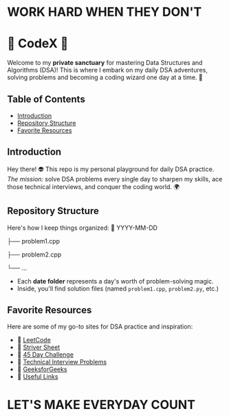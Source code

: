 # WORK HARD WHEN THEY DON'T

# 🤖 CodeX 🤖

Welcome to my **private sanctuary** for mastering Data Structures and Algorithms (DSA)! This is where I embark on my daily DSA adventures, solving problems and becoming a coding wizard one day at a time. 🚀

## Table of Contents
- [Introduction](#introduction)
- [Repository Structure](#repository-structure)
- [Favorite Resources](#favorite-resources)

## Introduction

Hey there! 👽 This repo is my personal playground for daily DSA practice. 
*The mission:* solve DSA problems every single day to sharpen my skills, ace those technical interviews, and conquer the coding world. 🌍

## Repository Structure

Here's how I keep things organized:
📂 YYYY-MM-DD

├── problem1.cpp

├── problem2.cpp

└── ...

- Each **date folder** represents a day's worth of problem-solving magic.
- Inside, you'll find solution files (named `problem1.cpp`, `problem2.py`, etc.)

## Favorite Resources

Here are some of my go-to sites for DSA practice and inspiration:
- 🔗 [LeetCode](https://leetcode.com/)
- 🔗 [Striver Sheet](https://takeuforward.org/interviews/strivers-sde-sheet-top-coding-interview-problems/)
- 🔗 [45 Day Challenge ](https://docs.google.com/spreadsheets/d/1kyHfGGaLTzWspcqMUUS5Httmip7t8LJB0P-uPrRLGos/edit#gid=0)
- 🔗 [Technical Interview Problems](https://github.com/RRahulKrishnan/LeetCode-Questions-CompanyWise)
- 🔗 [GeeksforGeeks](https://www.geeksforgeeks.org/)
- 🔗 [Useful Links](https://whimsical.com/leetcodehelper-YaLGhtNuqXB3ros8VJw5zi)

# LET'S MAKE EVERYDAY COUNT


